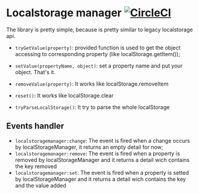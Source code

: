 # Localstorage manager  [![CircleCI](https://circleci.com/gh/irsooti/localstorage-manager/tree/master.svg?style=svg)](https://circleci.com/gh/irsooti/localstorage-manager/tree/master)

The library is pretty simple, because is pretty similar to legacy localstorage api.

- `tryGetValue(property)`: provided function is used to get the object accessing to corresponding property (like localStorage.getItem());

- `setValue(propertyName, object)`: set a property name and put your object. That's it. 

- `removeValue(property)`: It works like localStorage.removeItem
- `reset()`: It works like localStorage.clear
- `tryParseLocalStorage()`: It try to parse the whole localStorage

## Events handler

- `localstoragemanager:change`: The event is fired when a change occurs by localStorageManager, it returns an empty detail for now;
- `localstoragemanager:remove`: The event is fired when a property is removed by localStorageManager and it returns a detail wich contains the key removed
- `localstoragemanager:set`: The event is fired when a property is setted by localStorageManager and it returns a detail wich contains the key and the value added